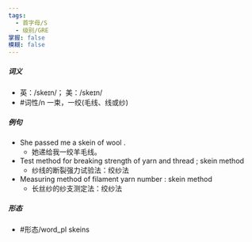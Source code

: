 ```yaml
---
tags:
  - 首字母/S
  - 级别/GRE
掌握: false
模糊: false
---
```

##### 词义
- 英：/skeɪn/； 美：/skeɪn/
- #词性/n  一束，一绞(毛线、线或纱)
##### 例句
- She passed me a skein of wool .
	- 她递给我一绞羊毛线。
- Test method for breaking strength of yarn and thread ; skein method
	- 纱线的断裂强力试验法：绞纱法
- Measuring method of filament yarn number : skein method
	- 长丝纱的纱支测定法：绞纱法
##### 形态
- #形态/word_pl skeins

